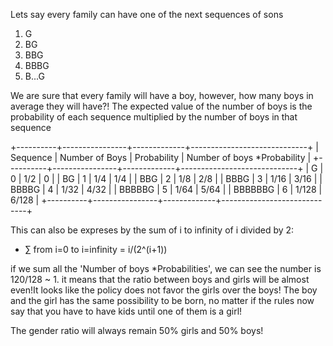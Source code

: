 Lets say every family can have one of the next sequences of sons
1. G
2. BG
3. BBG
4. BBBG
5. B...G

We are sure that every family will have a boy, however, how many boys in average they will have?!
The expected value of the number of boys is the probability of each sequence multiplied by the number of boys in that sequence

+----------+----------------+-------------+-----------------------------+
| Sequence | Number of Boys | Probability | Number of boys *Probability |
+----------+----------------+-------------+-----------------------------+
| G        |              0 | 1/2         | 0                           |
| BG       |              1 | 1/4         | 1/4                         |
| BBG      |              2 | 1/8         | 2/8                         |
| BBBG     |              3 | 1/16        | 3/16                        |
| BBBBG    |              4 | 1/32        | 4/32                        |
| BBBBBG   |              5 | 1/64        | 5/64                        |
| BBBBBBG  |              6 | 1/128       | 6/128                       |
+----------+----------------+-------------+-----------------------------+

This can also be expreses by the sum of i to infinity of i divided by 2:
- ∑ from i=0 to i=infinity = i/(2^(i+1))

if we sum all the 'Number of boys *Probabilities', we can see the number is 120/128 ~ 1. it means that the ratio between boys and girls will be almost even!It looks like the policy does not favor the girls over the boys!
The boy and the girl has the same possibility to be born, no matter if the rules now say that you have to have kids until one of them is a girl!

The gender ratio will always remain 50% girls and 50% boys!


